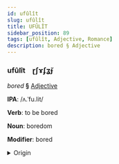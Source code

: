 ```yaml
---
id: ufûlît
slug: ufûlît
title: UFÛLÎT
sidebar_position: 89
tags: [ufûlît, Adjective, Romance]
description: bored § Adjective
---
```


### ufûlît&emsp;<span kind="abugida">ɽʃɤʄʓ̆ɟ</span>

*bored* **§** [Adjective](../../tags/Adjective)

**IPA**: /ʌ.ˈfu.lit/

**Verb**: to be bored

**Noun**: boredom

**Modifier**: bored

<details>
    <summary>Origin</summary>
    Catalan avorrit [ə.vuˈrit]<br/>
    <em>Romance Language Family</em>
</details>